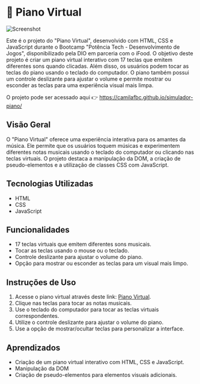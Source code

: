 # 🎹 Piano Virtual

![Screenshot](https://github.com/camilafbc/simulador-piano/blob/main/to-readme.jpeg?raw=true)

Este é o projeto do "Piano Virtual", desenvolvido com HTML, CSS e JavaScript durante o Bootcamp "Potência Tech - Desenvolvimento de Jogos", disponibilizado pela DIO em parceria com o iFood. O objetivo deste projeto é criar um piano virtual interativo com 17 teclas que emitem diferentes sons quando clicadas. Além disso, os usuários podem tocar as teclas do piano usando o teclado do computador. O piano também possui um controle deslizante para ajustar o volume e permite mostrar ou esconder as teclas para uma experiência visual mais limpa.

O projeto pode ser acessado aqui 👉 https://camilafbc.github.io/simulador-piano/

## Visão Geral

O "Piano Virtual" oferece uma experiência interativa para os amantes da música. Ele permite que os usuários toquem músicas e experimentem diferentes notas musicais usando o teclado do computador ou clicando nas teclas virtuais. O projeto destaca a manipulação da DOM, a criação de pseudo-elementos e a utilização de classes CSS com JavaScript.

## Tecnologias Utilizadas

- HTML
- CSS
- JavaScript

## Funcionalidades

- 17 teclas virtuais que emitem diferentes sons musicais.
- Tocar as teclas usando o mouse ou o teclado.
- Controle deslizante para ajustar o volume do piano.
- Opção para mostrar ou esconder as teclas para um visual mais limpo.

## Instruções de Uso

1. Acesse o piano virtual através deste link: [Piano Virtual](https://camilafbc.github.io/simulador-piano/).
2. Clique nas teclas para tocar as notas musicais.
3. Use o teclado do computador para tocar as teclas virtuais correspondentes.
4. Utilize o controle deslizante para ajustar o volume do piano.
5. Use a opção de mostrar/ocultar teclas para personalizar a interface.

## Aprendizados

- Criação de um piano virtual interativo com HTML, CSS e JavaScript.
- Manipulação da DOM
- Criação de pseudo-elementos para elementos visuais adicionais.
